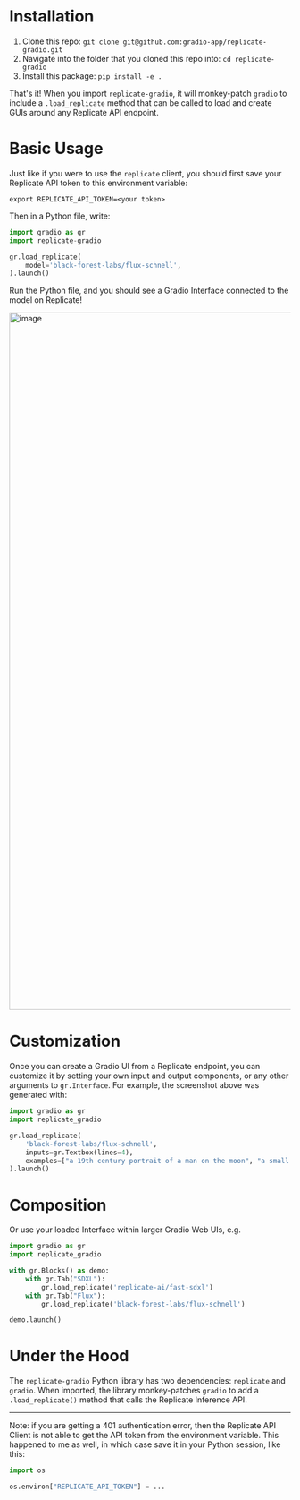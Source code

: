# Installation

1. Clone this repo: `git clone git@github.com:gradio-app/replicate-gradio.git`
2. Navigate into the folder that you cloned this repo into: `cd replicate-gradio`
3. Install this package: `pip install -e .`

<!-- ```bash
pip install replicate-gradio
``` -->

That's it! When you import `replicate-gradio`, it will monkey-patch `gradio` to include a `.load_replicate` method that can be called to load and create GUIs around any Replicate API endpoint.

# Basic Usage

Just like if you were to use the `replicate` client, you should first save your Replicate API token to this environment variable:

```
export REPLICATE_API_TOKEN=<your token>
```

Then in a Python file, write:

```python
import gradio as gr
import replicate-gradio

gr.load_replicate(
    model='black-forest-labs/flux-schnell',
).launch()
```

Run the Python file, and you should see a Gradio Interface connected to the model on Replicate!

<img width="1246" alt="image" src="https://github.com/user-attachments/assets/2c975cbd-965f-4967-9468-d791aabfc9aa">


# Customization 

Once you can create a Gradio UI from a Replicate endpoint, you can customize it by setting your own input and output components, or any other arguments to `gr.Interface`. For example, the screenshot above was generated with:

```py
import gradio as gr
import replicate_gradio

gr.load_replicate(
    'black-forest-labs/flux-schnell',
    inputs=gr.Textbox(lines=4),
    examples=["a 19th century portrait of a man on the moon", "a small cartoon mouse eating an ice cream cone"],
).launch()
```


# Composition

Or use your loaded Interface within larger Gradio Web UIs, e.g.

```python
import gradio as gr
import replicate_gradio

with gr.Blocks() as demo:
    with gr.Tab("SDXL"):
        gr.load_replicate('replicate-ai/fast-sdxl')
    with gr.Tab("Flux"):
        gr.load_replicate('black-forest-labs/flux-schnell')

demo.launch()
```

# Under the Hood

The `replicate-gradio` Python library has two dependencies: `replicate` and `gradio`. When imported, the library monkey-patches `gradio` to add a `.load_replicate()` method that calls the Replicate Inference API.

-------

Note: if you are getting a 401 authentication error, then the Replicate API Client is not able to get the API token from the environment variable. This happened to me as well, in which case save it in your Python session, like this:

```py
import os

os.environ["REPLICATE_API_TOKEN"] = ...
```